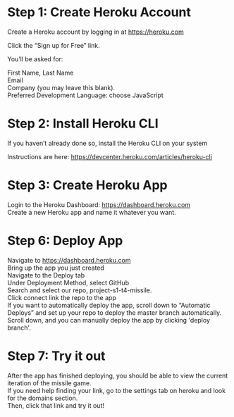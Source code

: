 # Step 1: Create Heroku Account

Create a Heroku account by logging in at https://heroku.com

Click the “Sign up for Free” link.

You’ll be asked for:

First Name, Last Name  
Email  
Company (you may leave this blank).    
Preferred Development Language: choose JavaScript  

# Step 2: Install Heroku CLI

If you haven’t already done so, install the Heroku CLI on your system

Instructions are here: https://devcenter.heroku.com/articles/heroku-cli

# Step 3: Create Heroku App

Login to the Heroku Dashboard: https://dashboard.heroku.com  
Create a new Heroku app and name it whatever you want.

# Step 6: Deploy App

Navigate to https://dashboard.heroku.com  
Bring up the app you just created  
Navigate to the Deploy tab  
Under Deployment Method, select GitHub  
Search and select our repo, project-s1-t4-missile.  
Click connect link the repo to the app  
If you want to automatically deploy the app, scroll down to “Automatic Deploys” and set up your repo to deploy the master branch automatically.  
Scroll down, and you can manually deploy the app by clicking 'deploy branch'.  

# Step 7: Try it out

After the app has finished deploying, you should be able to view the current iteration of the missile game.    
If you need help finding your link, go to the settings tab on heroku and look for the domains section.  
Then, click that link and try it out!


